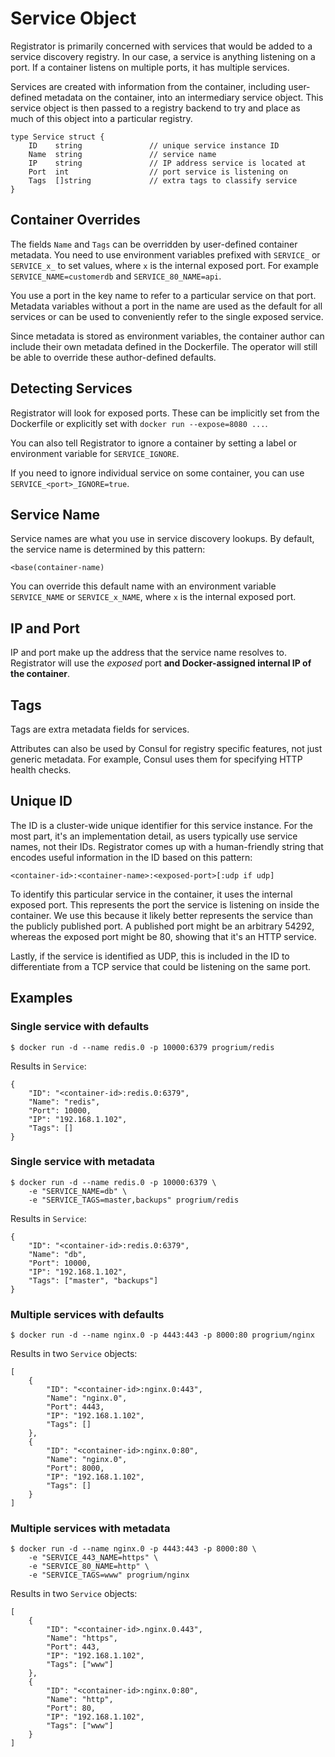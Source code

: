 # Service Object

Registrator is primarily concerned with services that would be added to a
service discovery registry. In our case, a service is anything listening on a
port. If a container listens on multiple ports, it has multiple services.

Services are created with information from the container, including user-defined
metadata on the container, into an intermediary service object. This service
object is then passed to a registry backend to try and place as much of this
object into a particular registry.

	type Service struct {
		ID    string               // unique service instance ID
		Name  string               // service name
		IP    string               // IP address service is located at
		Port  int                  // port service is listening on
		Tags  []string             // extra tags to classify service
	}

## Container Overrides

The fields `Name` and `Tags` can be overridden by user-defined
container metadata. You need to use environment variables prefixed with
`SERVICE_` or `SERVICE_x_` to set values, where `x` is the internal exposed port.
For example `SERVICE_NAME=customerdb` and `SERVICE_80_NAME=api`.

You use a port in the key name to refer to a particular service on that port.
Metadata variables without a port in the name are used as the default for all
services or can be used to conveniently refer to the single exposed service.

Since metadata is stored as environment variables, the container
author can include their own metadata defined in the Dockerfile. The operator
will still be able to override these author-defined defaults.


## Detecting Services

Registrator will look for exposed ports.
These can be implicitly set from the Dockerfile or explicitly set with `docker run
--expose=8080 ...`.

You can also tell Registrator to ignore a container by setting a
label or environment variable for `SERVICE_IGNORE`.

If you need to ignore individual service on some container, you can use 
`SERVICE_<port>_IGNORE=true`.

## Service Name

Service names are what you use in service discovery lookups. By default, the
service name is determined by this pattern:

	<base(container-name)

You can override this default name with an environment variable
`SERVICE_NAME` or `SERVICE_x_NAME`, where `x` is the internal exposed port.

## IP and Port

IP and port make up the address that the service name resolves to. Registrator will use the *exposed* port **and
Docker-assigned internal IP of the container**.

## Tags

Tags are extra metadata fields for services.

Attributes can also be used by Consul for registry specific features, not just
generic metadata. For example, Consul uses them for specifying HTTP health
checks.

## Unique ID

The ID is a cluster-wide unique identifier for this service instance. For the
most part, it's an implementation detail, as users typically use service names,
not their IDs. Registrator comes up with a human-friendly string that encodes
useful information in the ID based on this pattern:

	<container-id>:<container-name>:<exposed-port>[:udp if udp]

To identify this particular service in the container, it uses the internal
exposed port. This represents the port the service is listening on inside the
container. We use this because it likely better represents the service than the
publicly published port. A published port might be an arbitrary 54292, whereas
the exposed port might be 80, showing that it's an HTTP service.

Lastly, if the service is identified as UDP, this is included in the ID to
differentiate from a TCP service that could be listening on the same port.

## Examples

### Single service with defaults

	$ docker run -d --name redis.0 -p 10000:6379 progrium/redis

Results in `Service`:

	{
		"ID": "<container-id>:redis.0:6379",
		"Name": "redis",
		"Port": 10000,
		"IP": "192.168.1.102",
		"Tags": []
	}

### Single service with metadata

	$ docker run -d --name redis.0 -p 10000:6379 \
		-e "SERVICE_NAME=db" \
		-e "SERVICE_TAGS=master,backups" progrium/redis

Results in `Service`:

	{
		"ID": "<container-id>:redis.0:6379",
		"Name": "db",
		"Port": 10000,
		"IP": "192.168.1.102",
		"Tags": ["master", "backups"]
	}

### Multiple services with defaults

	$ docker run -d --name nginx.0 -p 4443:443 -p 8000:80 progrium/nginx

Results in two `Service` objects:

	[
		{
			"ID": "<container-id>:nginx.0:443",
			"Name": "nginx.0",
			"Port": 4443,
			"IP": "192.168.1.102",
			"Tags": []
		},
		{
			"ID": "<container-id>:nginx.0:80",
			"Name": "nginx.0",
			"Port": 8000,
			"IP": "192.168.1.102",
			"Tags": []
		}
	]

### Multiple services with metadata

	$ docker run -d --name nginx.0 -p 4443:443 -p 8000:80 \
		-e "SERVICE_443_NAME=https" \
		-e "SERVICE_80_NAME=http" \
		-e "SERVICE_TAGS=www" progrium/nginx

Results in two `Service` objects:

	[
		{
			"ID": "<container-id>.nginx.0.443",
			"Name": "https",
			"Port": 443,
			"IP": "192.168.1.102",
			"Tags": ["www"]
		},
		{
			"ID": "<container-id>:nginx.0:80",
			"Name": "http",
			"Port": 80,
			"IP": "192.168.1.102",
			"Tags": ["www"]
		}
	]
